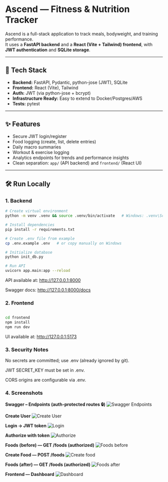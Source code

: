 # Ascend — Fitness & Nutrition Tracker

Ascend is a full-stack application to track meals, bodyweight, and training performance.  
It uses a **FastAPI backend** and a **React (Vite + Tailwind) frontend**, with **JWT authentication** and **SQLite storage**.  

---

## 🚀 Tech Stack
- **Backend:** FastAPI, Pydantic, python-jose (JWT), SQLite  
- **Frontend:** React (Vite), Tailwind  
- **Auth:** JWT (via python-jose + bcrypt)  
- **Infrastructure Ready:** Easy to extend to Docker/Postgres/AWS  
- **Tests:** pytest  

---

## ✨ Features
- Secure JWT login/register  
- Food logging (create, list, delete entries)  
- Daily macro summaries  
- Workout & exercise logging  
- Analytics endpoints for trends and performance insights  
- Clean separation: `app/` (API backend) and `frontend/` (React UI)  

---

## 🛠️ Run Locally

### 1. Backend
```bash
# Create virtual environment
python -m venv .venv && source .venv/bin/activate   # Windows: .venv\Scripts\activate

# Install dependencies
pip install -r requirements.txt

# Create .env file from example
cp .env.example .env   # or copy manually on Windows

# Initialize database
python init_db.py

# Run API
uvicorn app.main:app --reload
```
API available at: http://127.0.0.1:8000

Swagger docs: http://127.0.0.1:8000/docs

### 2. Frontend
```bash

cd frontend
npm install
npm run dev

```
UI available at: http://127.0.0.1:5173

### 3. Security Notes

No secrets are committed; use .env (already ignored by git).

JWT SECRET_KEY must be set in .env.

CORS origins are configurable via .env.

### 4. Screenshots


**Swagger – Endpoints (auth-protected routes 🔒)**
![Swagger Endpoints](docs/backend-swagger.png)

**Create User**
![Create User](docs/create-user.png)

**Login → JWT token**
![Login](docs/login-post.png)

**Authorize with token**
![Authorize](docs/login-authorize.png)

**Foods (before) — GET /foods (authorized)**
![Foods before](docs/foods-before.png)

**Create Food — POST /foods**
![Create food](docs/foods-create.png)

**Foods (after) — GET /foods (authorized)**
![Foods after](docs/foods-after.png)

**Frontend — Dashboard**
![Dashboard](docs/frontend-dashboard.png)






